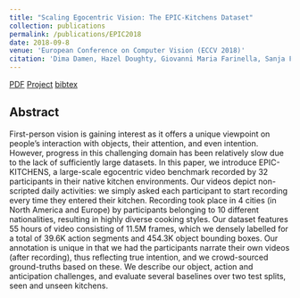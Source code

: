 ```yaml
---
title: "Scaling Egocentric Vision: The EPIC-Kitchens Dataset"
collection: publications
permalink: /publications/EPIC2018
date: 2018-09-8
venue: 'European Conference on Computer Vision (ECCV 2018)'
citation: 'Dima Damen, Hazel Doughty, Giovanni Maria Farinella, Sanja Fidler, Antonino Furnari, <b>Evangelos Kazakos</b>, Davide Moltisanti, Jonathan Munro, Toby Perrett, Will Price, Michael Wray. <i>Proceedings of the European Conference on Computer Vision</i>. <b>ECCV 2018</b>.'
---
```

[PDF](http://openaccess.thecvf.com/content_ECCV_2018/papers/Dima_Damen_Scaling_Egocentric_Vision_ECCV_2018_paper.pdf) [Project](https://epic-kitchens.github.io/2020) [bibtex](http://ekazakos.github.io/files/epic-kitchens.bib)

## Abstract
First-person vision is gaining interest as it offers a unique viewpoint on 
people’s interaction with objects, their attention, and even intention. 
However, progress in this challenging domain has been relatively slow 
due to the lack of sufficiently large datasets. In this paper, we introduce 
EPIC-KITCHENS, a large-scale egocentric video benchmark recorded by 32 
participants in their native kitchen environments. Our videos depict 
non-scripted daily activities: we simply asked each participant to start 
recording every time they entered their kitchen. Recording took place in 
4 cities (in North America and Europe) by participants belonging to 10 
different nationalities, resulting in highly diverse cooking styles. Our 
dataset features 55 hours of video consisting of 11.5M frames, which we 
densely labelled for a total of 39.6K action segments and 454.3K object 
bounding boxes. Our annotation is unique in that we had the participants 
narrate their own videos (after recording), thus reflecting true intention, 
and we crowd-sourced ground-truths based on these. We describe our object, 
action and anticipation challenges, and evaluate several baselines over two 
test splits, seen and unseen kitchens.
